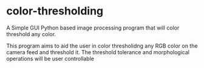 # color-thresholding
A Simple GUI Python based image processing program that will color threshold any color.

This program aims to aid the user in color thresholidng any RGB color on the camera feed and threshold it. The threshold tolerance and morphological operations will be user controllable
